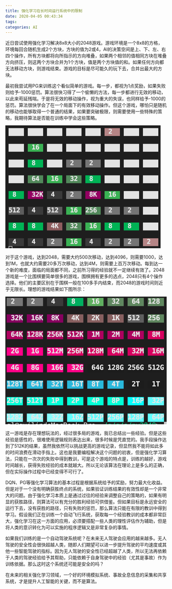 ```yaml
---
title: 强化学习在长时间运行系统中的限制
date: 2020-04-05 00:43:34
tags:
categories: AI
---
```



近日尝试使用强化学习解决8x8大小的2048游戏。游戏环境是一个8x8的方格，环境每回合随机生成2个方块，方块的值为2或4，AI的决策空间是上、下、左、右四个操作，所有方块都将向所指示的方向堆叠，如果两个相邻的值相同方块在堆叠方向挤压，则这两个方块合并为1个方块，值是两个方块值的和。如果任何方向都无法移动方块，则游戏结束。游戏的目标是尽可能久的玩下去，合并出最大的方块。

最初我尝试用PG来训练这个看似简单的游戏。每一步，都视为1点奖励，如果失败则给予-1000惩罚。算法很快习得了一个偷懒的方法，每一步都进行无效的移动，以此来苟延残喘。于是将无效的移动操作，视为重大的失误，也同样给予-1000的惩罚。算法很快学会了在一个局面下的有效移动操作。但这个游戏，哪怕只是随机的移动也能够取得一个普通的结果，如果要突破极限，则需要使用一些特殊的策略，我期待算法是否能在训练中学会这些策略。

![初次训练，类似随机运动](/img/2048/pg.gif)

对于这个游戏，达到2048，需要大约500次移动，达到4096，则需要1000，达到1M，也就大约需要20多万次移动，达到4M，则需要上百万次移动。每到达一个新的难度，面临的局面都不同，之前所习得的经验就不一定继续有效了。2048游戏是一个比围棋要简单很多的游戏，围棋拥有更多的选点，2048只有4个操作选择。他们的主要区别在于围棋一般在100多手内结束，而2048的游戏时间则近乎无限长。理想的游戏结果如下图所示：

![](/img/2048/perfect.png)

这一游戏是存在理想玩法的，经过很多局的游戏，我已总结出一些经验。但是这些经验是感性的，很难使用逻辑规则表达出来，很多时候是凭直觉的。我手段操作达到了512K的结果，虽然我依然可以挑战更高的游戏记录，但显然我不能将如此多的时间浪费在滑动手指上。这也是我要编程解决这个问题的初衷，但是强化学习算法，只能在一次次的失败中得到教训，可是这个游戏的特点是，训练的越好，游戏时间越长，获得失败经验的成本就越大。所以无论该算法在理论上是多么的正确，但在实际操作过程中已经变得不可行了。

DQN、PG等强化学习算法的基本过程是根据系统给予的奖励，努力最大化收益。但是对于一个没有明确获胜终点的系统，如果验证训练结果的有效性却是一个非常大的问题。由于强化学习本质上是通过过往的经验来调整自己的策略的，如果有明显的获胜路径，则算法可以有充分的胜利经验可供借鉴。但如果目标是永远安全的运行下去，没有获胜的路径，只有失败的惩罚，那么算法只能在有限的教训中得到学习。假设我们正在训练一个自动飞行系统，获取每一个经验教训的成本都非常巨大，强化学习在这一方面的应用，必须要搭配一些人类的理性评估作为辅助，但是将人类的意识转化为可以实施的程序逻辑又是非常复杂的事情。

如果我们训练的是一个自动驾驶系统呢？在未来无人驾驶会应用的越来越多。无人驾驶的安全性会很快超越人类，随即人们期望可以进一步提升驾驶的平均速度或其他一些智能驾驶的指标。因为无人驾驶的安全性已经超越了人类，所以无法再依赖于人类的驾驶经验给予其帮助，只能依赖于自身驾驶中的经验（尤其是事故）作为训练依据。那么这时这个系统还可能是安全的吗？

在未来的相关强化学习领域，一个好的环境模拟系统、事故全息信息的采集和共享系统，才是提升人工智能的关键，而不是算法。
